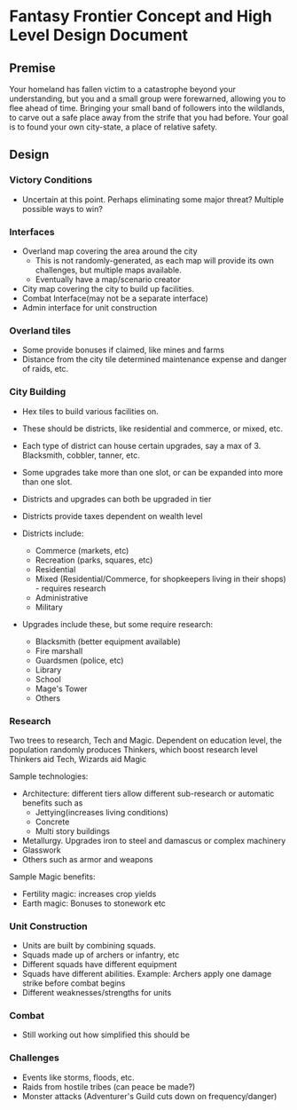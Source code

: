 # Fantasy Frontier Concept and High Level Design Document

## Premise

Your homeland has fallen victim to a catastrophe beyond your understanding, but you and a small group were forewarned, allowing you to flee ahead of time. Bringing your small band of followers into the wildlands, to carve out a safe place away from the strife that you had before. Your goal is to found your own city-state, a place of relative safety.

## Design

### Victory Conditions

- Uncertain at this point. Perhaps eliminating some major threat? Multiple possible ways to win?

### Interfaces

- Overland map covering the area around the city
  - This is not randomly-generated, as each map will provide its own challenges, but multiple maps available.
  - Eventually have a map/scenario creator
- City map covering the city to build up facilities.
- Combat Interface(may not be a separate interface)
- Admin interface for unit construction

### Overland tiles

- Some provide bonuses if claimed, like mines and farms
- Distance from the city tile determined maintenance expense and danger of raids, etc.

### City Building

- Hex tiles to build various facilities on.
- These should be districts, like residential and commerce, or mixed, etc.
- Each type of district can house certain upgrades, say a max of 3. Blacksmith, cobbler, tanner, etc.
- Some upgrades take more than one slot, or can be expanded into more than one slot.
- Districts and upgrades can both be upgraded in tier
- Districts provide taxes dependent on wealth level

- Districts include:
  - Commerce (markets, etc)
  - Recreation (parks, squares, etc)
  - Residential
  - Mixed (Residential/Commerce, for shopkeepers living in their shops) - requires research
  - Administrative
  - Military

- Upgrades include these, but some require research:
  - Blacksmith (better equipment available)
  - Fire marshall
  - Guardsmen (police, etc)
  - Library
  - School
  - Mage's Tower
  - Others

### Research

Two trees to research, Tech and Magic.
Dependent on education level, the population randomly produces Thinkers, which boost research level
Thinkers aid Tech, Wizards aid Magic

Sample technologies:

- Architecture: different tiers allow different sub-research or automatic benefits such as
  - Jettying(increases living conditions)
  - Concrete
  - Multi story buildings
- Metallurgy. Upgrades iron to steel and damascus or complex machinery
- Glasswork
- Others such as armor and weapons

Sample Magic benefits:

- Fertility magic: increases crop yields
- Earth magic: Bonuses to stonework etc

### Unit Construction

- Units are built by combining squads.
- Squads made up of archers or infantry, etc
- Different squads have different equipment
- Squads have different abilities. Example: Archers apply one damage strike before combat begins
- Different weaknesses/strengths for units

### Combat

- Still working out how simplified this should be

### Challenges

- Events like storms, floods, etc.
- Raids from hostile tribes (can peace be made?)
- Monster attacks (Adventurer's Guild cuts down on frequency/danger)

